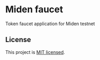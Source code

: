 # Miden faucet
Token faucet application for Miden testnet

## License

This project is [MIT licensed](./LICENSE).
